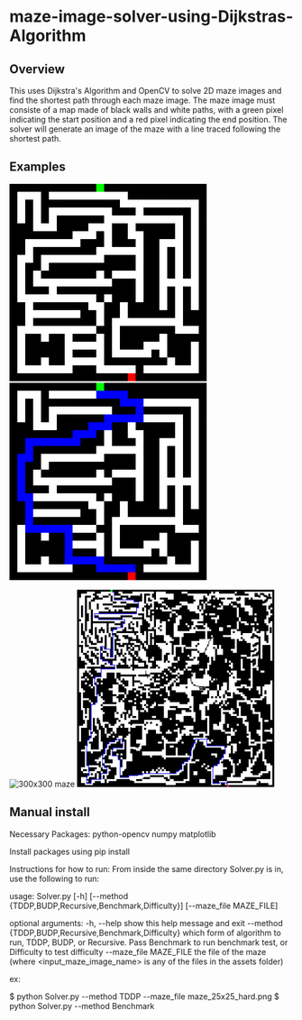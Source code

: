 # maze-image-solver-using-Dijkstras-Algorithm 


## Overview
This uses Dijkstra's Algorithm and OpenCV to solve 2D maze images and find the shortest path through each maze image.
The maze image must consiste of a map made of black walls and white paths, with a green pixel indicating the start
position and a red pixel indicating the end position. The solver will generate an image of the maze with a line traced
following the shortest path.

## Examples

<img src="assets/input_maze_25x25_hard.png" alt="25x25 maze" width="350"> <img src="assets/output_maze_25x25_hard.png" alt="25x25 maze" width="350">

<img src="assets/maze_300x300_hard.png" alt="300x300 maze" width="350"> <img src="assets/output_maze_300x300.png" alt="25x25 maze" width="350">

## Manual install
Necessary Packages:
python-opencv
numpy
matplotlib

Install packages using pip install

Instructions for how to run:
From inside the same directory Solver.py is in, use the following to run:

usage: Solver.py [-h] [--method {TDDP,BUDP,Recursive,Benchmark,Difficulty}] [--maze_file MAZE_FILE]

optional arguments:
-h, --help show this help message and exit
--method {TDDP,BUDP,Recursive,Benchmark,Difficulty}
        which form of algorithm to run, TDDP, BUDP, or Recursive. Pass Benchmark to run benchmark test, or Difficulty to test difficulty
--maze_file MAZE_FILE
        the file of the maze (where <input_maze_image_name> is any of the files in the assets folder)

ex:

$ python Solver.py --method TDDP --maze_file maze_25x25_hard.png
$ python Solver.py --method Benchmark
